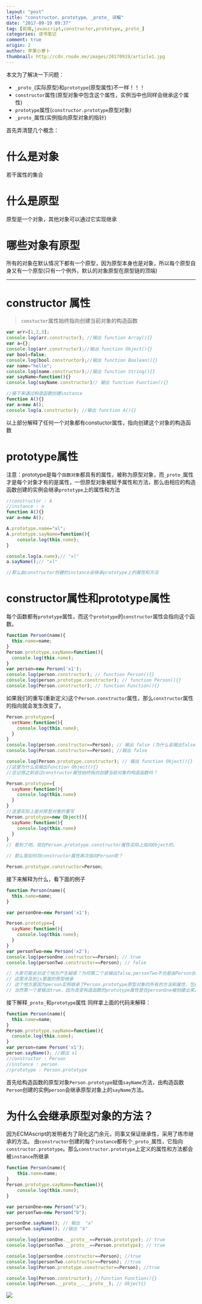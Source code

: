 ```yaml
---
layout: "post"
title: "constructor、prototype、_proto_ 详解"
date: "2017-09-19 09:37"
tag: [前端,javascript,constructor,prototype,_proto_]
categories: 读书笔记
comment: true
origin: 2
author: 苹果小萝卜
thumbnail: http://cdn.rnode.me/images/20170919/article1.jpg
---
```

本文为了解决一下问题：
  * `_proto_`(实际原型)和`prototype`(原型属性)不一样！！！
  * `constructor`属性(原型对象中包含这个属性，实例当中也同样会继承这个属性)
  * `prototype`属性(`constructor.prototype`原型对象)
  * `_proto_`属性(实例指向原型对象的指针)

首先弄清楚几个概念：
# 什么是对象

若干属性的集合

# 什么是原型

原型是一个对象，其他对象可以通过它实现继承

# 哪些对象有原型

所有的对象在默认情况下都有一个原型，因为原型本身也是对象，所以每个原型自身又有一个原型(只有一个例外，默认的对象原型在原型链的顶端)

----
# constructor 属性
>`constuctor`属性始终指向创建当前对象的构造函数

```javascript
var arr=[1,2,3];
console.log(arr.constructor); //输出 function Array(){}
var a={};
console.log(arr.constructor);//输出 function Object(){}
var bool=false;
console.log(bool.constructor);//输出 function Boolean(){}
var name="hello";
console.log(name.constructor);//输出 function String(){}
var sayName=function(){}
console.log(sayName.constructor)// 输出 function Function(){}

//接下来通过构造函数创建instance
function A(){}
var a=new A();
console.log(a.constructor); //输出 function A(){}
```
以上部分解释了任何一个对象都有constuctor属性，指向创建这个对象的构造函数

# prototype属性

注意：prototype是每个`函数对象`都具有的属性，被称为原型对象，而`_proto_`属性才是每个对象才有的是属性，一但原型对象被赋予属性和方法，那么由相应的构造函数创建的实例会继承`prototype`上的属性和方法

```javascript
//constructor : A
//instance : a
function A(){}
var a=new A();

A.prototype.name="xl";
A.prototype.sayName=function(){
    console.log(this.name);
}

console.log(a.name);// "xl"
a.sayName();// "xl"

//那么由constructor创建的instance会继承prototype上的属性和方法
```
# constructor属性和prototype属性

每个函数都有`prototype`属性，而这个`prototype`的`constructor`属性会指向这个函数。

```javascript
function Person(name){
  this.name=name;
}
Person.prototype.sayName=function(){
  console.log(this.name);
}
var person=new Person('x1');
console.log(person.constructor); // function Person(){}
console.log(person.prototype.constructor); // function Person(){}
console.log(Person.constructor); // function Function(){}
```
如果我们的重写(重新定义)这个`Person.constructor`属性，那么`constructor`属性的指向就会发生改变了。

```javascript
Person.prototype={
  setName:function(){
    console.log(this.name);
  }
}
console.log(person.constructor==Person); // 输出 false (为什么会输出false后面讲)
console.log(Person.constructor==Person); //输出 false

console.log(Person.prototype.constructor); // 输出 function Object(){}
//这里为什么会输出function Object(){}
//还记得之前说过constructor属性始终指向创建当前对象的构造函数吗？

Person.prototype={
  sayName:function(){
    console.log(this.name)
  }
}
//这里实际上是对原型对象的重写
Person.prototype=new Object(){
  sayName:function(){
    console.log(this.name)
  }
}
// 看到了吧。现在Person.prototype.constructor属性实际上指向Object的。

// 那么我如何将constructor属性再次指向Person呢？

Person.prototype.constructor=Person;
```
接下来解释为什么，看下面的例子
```javascript
function Person(name){
  this.name=name;
}

var personOne=new Person('x1');

Person.prototype={
  sayName:function(){
    console.log(this.name);
  }
}
var personTwo=new Person('x2');
console.log(personOne.costructor==Person); // true
console.log(personTwo.constructor==Person); // false

// 大家可能会对这个地方产生疑惑？为何第二个会输出false,personTwo不也是由Person创建的吗？这个地方应该要输出true啊？
// 这里涉及到js里面的原型继承
// 这个地方是因为person实例继承了Person.prototype原型对象的所有的方法和属性，包括constructor属性。当Person.prototype的constructor发生变化的时候，相应的person实例上的constructor属性也会发生变化。所以第二个会输出false
// 当然第一个是输出true，因为改变构造函数的prototype属性是在personOne被创建出来之后。
```
接下解释`_proto_`和`prototype`属性
同样拿上面的代码来解释：
```javascript
function Person(name){
  this.name=name;
}
Person.prototype.sayName=function(){
  console.log(this.name);
}
var person=name Person('x1');
person.sayName(); //输出 x1
//constructor : Person
//instance : person
//prototype : Person.prototype
```
首先给构造函数的原型对象`Person.prototype`赋值`sayName`方法，由构造函数`Person`创建的实例`person`会继承原型对象上的`sayName`方法。
# 为什么会继承原型对象的方法？
因为ECMAscript的发明者为了简化这门余元，同事又保证继承性，采用了练市继承的方法。
由`constructor`创建的每个`instance`都有个`_proto_`属性，它指向`constructor.prototype`。那么`constructor.prototype`上定义的属性和方法都会被`instance`所继承
```javascript
function Person(name){
    this.name=name;
}
Person.prototype.sayName=function(){
    console.log(this.name);
}

var personOne=new Person("a");
var personTwo=new Person("b");

personOne.sayName(); // 输出  "a"
personTwo.sayName(); //输出 "b"

console.log(personOne.__proto__==Person.prototype); // true
console.log(personTwo.__proto__==Person.prototype); // true

console.log(personOne.constructor==Person); //true
console.log(personTwo.constructor==Person); //true
console.log(Person.prototype.constructor==Person); //true

console.log(Person.constructor); //function Function(){}
console.log(Person.__proto__.__proto__); // Object{}
```
![](http://cdn.rnode.me/images/20170919/article2.jpg)
